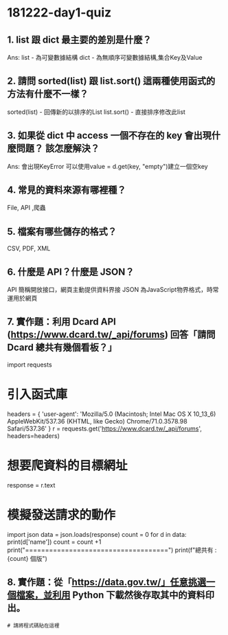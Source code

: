 # 181222-day1-quiz

## 1. list 跟 dict 最主要的差別是什麼？
Ans: 
list - 為可變數據結構
dict - 為無順序可變數據結構,集合Key及Value

## 2. 請問 sorted(list) 跟 list.sort() 這兩種使用函式的方法有什麼不一樣？
sorted(list) - 回傳新的以排序的List 
list.sort() - 直接排序修改此list 
## 3. 如果從 dict 中 access 一個不存在的 key 會出現什麼問題？ 該怎麼解決？
Ans:
會出現KeyError
可以使用value = d.get(key, "empty")建立一個空key

## 4. 常見的資料來源有哪裡種？
File, API ,爬蟲
## 5. 檔案有哪些儲存的格式？
CSV, PDF, XML

## 6. 什麼是 API？什麼是 JSON？
API 簡稱開放接口，網頁主動提供資料界接
JSON 為JavaScript物界格式，時常運用於網頁

## 7. 實作題：利用 Dcard API (https://www.dcard.tw/_api/forums) 回答「請問 Dcard 總共有幾個看板？」

import requests
# 引入函式庫
headers = {
    'user-agent': 'Mozilla/5.0 (Macintosh; Intel Mac OS X 10_13_6) AppleWebKit/537.36 (KHTML, like Gecko) Chrome/71.0.3578.98 Safari/537.36'
}
r = requests.get('https://www.dcard.tw/_api/forums', headers=headers)
# 想要爬資料的目標網址
response = r.text
# 模擬發送請求的動作

import json
data = json.loads(response)
count = 0
for d in data:
    print(d['name'])
    count = count +1
print("====================================")
print(f"總共有 : {count} 個版")


## 8. 實作題：從「https://data.gov.tw/」任意挑選一個檔案，並利用 Python 下載然後存取其中的資料印出。

```
# 請將程式碼貼在這裡
```




